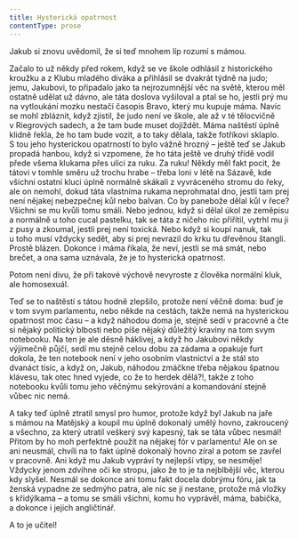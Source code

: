 ```yaml
---
title: Hysterická opatrnost
contentType: prose
---
```


<section>

Jakub si znovu uvědomil, že si teď mnohem líp rozumí s mámou.

Začalo to už někdy před rokem, když se ve škole odhlásil z historického kroužku a z Klubu mladého diváka a přihlásil se dvakrát týdně na judo; jemu, Jakubovi, to připadalo jako ta nejrozumnější věc na světě, kterou měl ostatně udělat už dávno, ale táta doslova vyšiloval a ptal se ho, jestli prý mu na vytloukání mozku nestačí časopis Bravo, který mu kupuje máma. Navíc se mohl zbláznit, když zjistil, že judo není ve škole, ale až v té tělocvičně v Riegrových sadech, a že tam bude muset dojíždět. Máma naštěstí úplně klidně řekla, že ho tam bude vozit, a to taky dělala, takže fotříkovi sklaplo. S tou jeho hysterickou opatrností to bylo vážně hrozný – ještě teď se Jakub propadá hanbou, když si vzpomene, že ho táta ještě ve druhý třídě vodil přede všema klukama přes ulici za ruku. Za ruku! Někdy měl fakt pocit, že tátovi v tomhle směru už trochu hrabe – třeba loni v létě na Sázavě, kde všichni ostatní kluci úplně normálně skákali z vyvráceného stromu do řeky, ale on nemohl, dokud táta vlastníma rukama neprohmatal dno, jestli tam prej není nějakej nebezpečnej kůl nebo balvan. Co by panebože dělal kůl v řece? Všichni se mu kvůli tomu smáli. Nebo jednou, když si dělal úkol ze zeměpisu a normálně u toho cucal pastelku, tak se táta z ničeho nic přiřítil, vytrhl mu ji z pusy a zkoumal, jestli prej není toxická. Nebo když si koupí nanuk, tak u toho musí vždycky sedět, aby si prej nevrazil do krku tu dřevěnou štangli. Prostě blázen. Dokonce i máma říkala, že neví, jestli se má smát, nebo brečet, a ona sama uznávala, že je to hysterická opatrnost.

Potom není divu, že při takové výchově nevyroste z člověka normální kluk, ale homosexuál.

Teď se to naštěstí s tátou hodně zlepšilo, protože není věčně doma: buď je v tom svym parlamentu, nebo někde na cestách, takže nemá na hysterickou opatrnost moc času – a když náhodou doma je, stejně sedí v pracovně a čte si nějaký politický blbosti nebo píše nějaký důležitý kraviny na tom svym notebooku. Na ten je ale děsně háklivej, a když ho Jakubovi někdy výjimečně půjčí, sedí mu stejně celou dobu za zádama a opakuje furt dokola, že ten notebook není v jeho osobním vlastnictví a že stál sto dvanáct tisíc, a když on, Jakub, náhodou zmáčkne třeba nějakou špatnou klávesu, tak otec hned vyjede, co že to herdek dělá?!, takže z toho notebooku kvůli tomu jeho věčnýmu sekýrování a komandování stejně vůbec nic nemá.

A taky teď úplně ztratil smysl pro humor, protože když byl Jakub na jaře s mámou na Matějský a koupil mu úplně dokonalý umělý hovno, zakroucený a všechno, za který utratil veškerý svý kapesný, tak se táta vůbec nesmál! Přitom by ho moh perfektně použít na nějakej fór v parlamentu! Ale on se ani neusmál, chvíli na to fakt úplně dokonalý hovno zíral a potom se zavřel v pracovně. Ani když mu Jakub vypráví ty nejlepší vtipy, se nesměje! Vždycky jenom zdvihne oči ke stropu, jako že to je ta nejblbější věc, kterou kdy slyšel. Nesmál se dokonce ani tomu fakt docela dobrýmu fóru, jak ta ženská vypadne ze sedmýho patra, ale nic se jí nestane, protože má vložky s křidýlkama – a tomu se smáli všichni, komu ho vyprávěl, máma, babička, a dokonce i jejich angličtinář.

A to je učitel!

</section>
